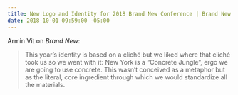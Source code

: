```yaml
---
title: New Logo and Identity for 2018 Brand New Conference | Brand New
date: 2018-10-01 09:59:00 -05:00
---
```


Armin Vit on *Brand New*:

> This year’s identity is based on a cliché but we liked where that cliché took us so we went with it: New York is a “Concrete Jungle”, ergo we are going to use concrete. This wasn’t conceived as a metaphor but as the literal, core ingredient through which we would standardize all the materials. 
